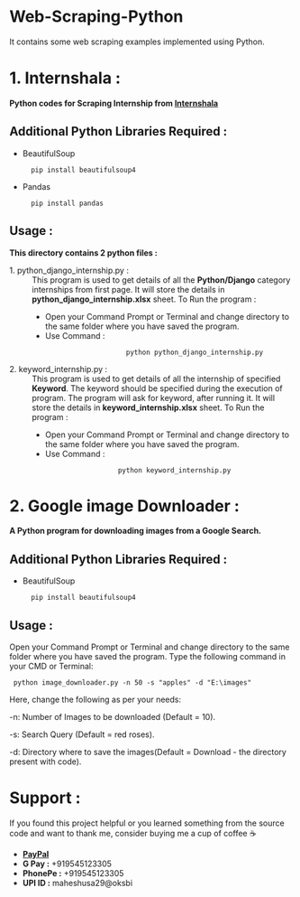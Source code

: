 # Web-Scraping-Python
It contains some web scraping examples implemented using Python.

<h1>1. Internshala :</h1>
<b>Python codes for Scraping Internship from <a href="https://internshala.com/internships">Internshala</a></b>

<h2>Additional Python Libraries Required :</h2>

<ul>
  <li>BeautifulSoup</li>
  
      pip install beautifulsoup4
</ul>
<ul>
  <li>Pandas</li>
  
      pip install pandas
</ul>

<h2>Usage :</h2>
<b>This directory contains 2 python files :</b>
<dl>
  <dt>1. python_django_internship.py :</dt>
  <dd>This program is used to get details of all the <b>Python/Django</b> category internships from first page. It will store the details in <b>python_django_internship.xlsx</b> sheet. To Run the program :
    <ul>
         <li>Open your Command Prompt or Terminal and change directory to the same folder where you have saved the program.</li>
         <li>Use Command :</li>
  
                        python python_django_internship.py
                  
   </ul></dd>
  <dt>2. keyword_internship.py :</dt>
  <dd>This program is used to get details of all the internship of specified <b>Keyword</b>. The keyword should be specified during the execution of program. The program will ask for keyword, after running it. It will store the details in <b>keyword_internship.xlsx</b> sheet. To Run the program :
    <ul>
         <li>Open your Command Prompt or Terminal and change directory to the same folder where you have saved the program.</li>
         <li>Use Command :</li>
  
                      python keyword_internship.py
                  
   </ul></dd>
</dl>

<h1>2. Google image Downloader :</h1>
<b>A Python program for downloading images from a Google Search.</b>

<h2>Additional Python Libraries Required :</h2>

<ul>
  <li>BeautifulSoup</li>
  
      pip install beautifulsoup4
</ul>
<h2>Usage :</h2>

Open your Command Prompt or Terminal and change directory to the same folder where you have saved the program. Type the following command in your CMD or Terminal:

     python image_downloader.py -n 50 -s "apples" -d "E:\images"
     
Here, change the following as per your needs:

-n: Number of Images to be downloaded (Default = 10).

-s: Search Query (Default = red roses).

-d: Directory where to save the images(Default = Download - the directory present with code).

# Support :
If you found this project helpful or you learned something from the source code and want to thank me, consider buying me a cup of coffee ☕
<ul>
    <li><a href="https://www.paypal.me/smahesh29"><b>PayPal</b></a></li>
    <li><b>G Pay :</b> +919545123305</li>
    <li><b>PhonePe :</b> +919545123305</li>
    <li><b>UPI ID :</b> maheshusa29@oksbi</li>
</ul>
